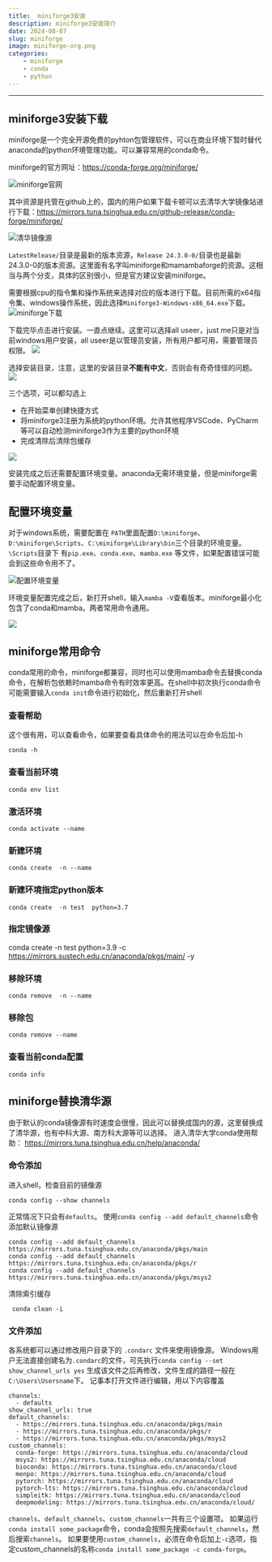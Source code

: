 ```yaml
---
title:  miniforge3安装
description: miniforge3安装简介
date: 2024-08-07
slug: miniforge
image: miniforge-org.png
categories:
    - miniforge
    - conda
    - python
---
```

---

## miniforge3安装下载
miniforge是一个完全开源免费的pyhton包管理软件，可以在商业环境下暂时替代anaconda的python环境管理功能。可以兼容常用的conda命令。

miniforge的官方网址：<https://conda-forge.org/miniforge/>

![miniforge官网](miniforge-org.png)

其中资源是托管在github上的，国内的用户如果下载卡顿可以去清华大学镜像站进行下载：<https://mirrors.tuna.tsinghua.edu.cn/github-release/conda-forge/miniforge/>

![清华镜像源](miniforge-tsinghua.png)

`LatestRelease/`目录是最新的版本资源，`Release 24.3.0-0/`目录也是最新24.3.0-0的版本资源。这里面有名字叫miniforge和mamambaforge的资源。这相当与两个分支，具体的区别很小，但是官方建议安装miniforge。

需要根据cpu的指令集和操作系统来选择对应的版本进行下载。目前所需的x64指令集、windows操作系统，因此选择`Miniforge3-Windows-x86_64.exe`下载。
![miniforge下载](release.png)

下载完毕点击进行安装。一直点继续。这里可以选择all useer，just me只是对当前windows用户安装，all useer是以管理员安装，所有用户都可用，需要管理员权限。
![](install1.png)

选择安装目录，注意，这里的安装目录**不能有中文**，否则会有奇奇怪怪的问题。
![](install2.png)

三个选项，可以都勾选上

* 在开始菜单创建快捷方式
* 将miniforge3注册为系统的python环境。允许其他程序VSCode、PyCharm等可以自动检测miniforge3作为主要的python环境
* 完成清除后清除包缓存

![](install3.png)

安装完成之后还需要配置环境变量。anaconda无需环境变量，但是miniforge需要手动配置环境变量。

## 配置环境变量
对于windows系统，需要配置在 `PATH`里面配置`D:\miniforge`、`D:\miniforge\Scripts`、`C:\miniforge\Library\bin`三个目录的环境变量。`\Scripts`目录下 有`pip.exe`、`conda.exe`、`mamba.exe` 等文件，如果配置错误可能会到这些命令用不了。

![配置环境变量](env-set.png)

环境变量配置完成之后，新打开shell，输入`mamba -V`查看版本。miniforge最小化包含了conda和mamba。两者常用命令通用。

![](cmd.png)

## miniforge常用命令
conda常用的命令，miniforge都兼容，同时也可以使用mamba命令去替换conda命令，在解析包依赖时mamba命令有时效率更高。在shell中初次执行conda命令可能需要输入`conda init`命令进行初始化，然后重新打开shell
### 查看帮助
这个很有用，可以查看命令，如果要查看具体命令的用法可以在命令后加-h
```shell
conda -h
```
### 查看当前环境
```shell
conda env list
```
### 激活环境
```shell
conda activate --name
```
### 新建环境
```
conda create  -n --name
```
###  新建环境指定python版本
```shell
conda create  -n test  python=3.7
```
### 指定镜像源
conda create -n test python=3.9 -c https://mirrors.sustech.edu.cn/anaconda/pkgs/main/ -y
### 移除环境
```shell
conda remove  -n --name
```
### 移除包
```shell
conda remove --name
```
### 查看当前conda配置
```shell
conda info
```

## miniforge替换清华源
由于默认的conda镜像源有时速度会很慢，因此可以替换成国内的源，这里替换成了清华源，也有中科大源、南方科大源等可以选择。
进入清华大学conda使用帮助：
<https://mirrors.tuna.tsinghua.edu.cn/help/anaconda/>
### 命令添加
进入shell，检查目前的镜像源
```shell
conda config --show channels
```
正常情况下只会有`defaults`。
使用`conda config --add default_channels`命令添加默认镜像源
```shell 
conda config --add default_channels https://mirrors.tuna.tsinghua.edu.cn/anaconda/pkgs/main
conda config --add default_channels https://mirrors.tuna.tsinghua.edu.cn/anaconda/pkgs/r
conda config --add default_channels https://mirrors.tuna.tsinghua.edu.cn/anaconda/pkgs/msys2
```
清除索引缓存
```shell
 conda clean -i
```

### 文件添加
各系统都可以通过修改用户目录下的 `.condarc` 文件来使用镜像源。
Windows用户无法直接创建名为`.condarc`的文件，可先执行`conda config --set show_channel_urls yes` 生成该文件之后再修改，文件生成的路径一般在`C:\Users\Usersname`下。
记事本打开文件进行编辑，用以下内容覆盖
```
channels:
  - defaults
show_channel_urls: true
default_channels:
  - https://mirrors.tuna.tsinghua.edu.cn/anaconda/pkgs/main
  - https://mirrors.tuna.tsinghua.edu.cn/anaconda/pkgs/r
  - https://mirrors.tuna.tsinghua.edu.cn/anaconda/pkgs/msys2
custom_channels:
  conda-forge: https://mirrors.tuna.tsinghua.edu.cn/anaconda/cloud
  msys2: https://mirrors.tuna.tsinghua.edu.cn/anaconda/cloud
  bioconda: https://mirrors.tuna.tsinghua.edu.cn/anaconda/cloud
  menpo: https://mirrors.tuna.tsinghua.edu.cn/anaconda/cloud
  pytorch: https://mirrors.tuna.tsinghua.edu.cn/anaconda/cloud
  pytorch-lts: https://mirrors.tuna.tsinghua.edu.cn/anaconda/cloud
  simpleitk: https://mirrors.tuna.tsinghua.edu.cn/anaconda/cloud
  deepmodeling: https://mirrors.tuna.tsinghua.edu.cn/anaconda/cloud/
```
`channels`、`default_channels`、`custom_channels`一共有三个设置项。
如果运行 `conda install some_package`命令，conda会按照先搜索`default_channels`，然后搜索`channels`。
如果要使用`custom_channels`，必须在命令后加上`-c`选项，指定custom_channels的名称`conda install some_package -c conda-forge`。